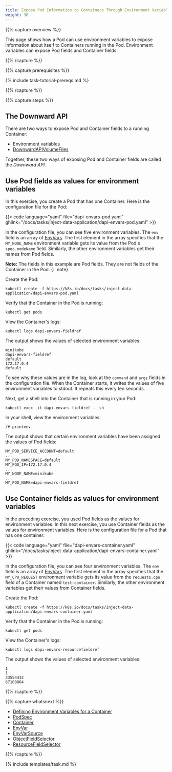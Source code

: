 ```yaml
---
title: Expose Pod Information to Containers Through Environment Variables
weight: 30
---
```


{{% capture overview %}}

This page shows how a Pod can use environment variables to expose information
about itself to Containers running in the Pod. Environment variables can expose
Pod fields and Container fields.

{{% /capture %}}


{{% capture prerequisites %}}

{% include task-tutorial-prereqs.md %}

{{% /capture %}}


{{% capture steps %}}

## The Downward API

There are two ways to expose Pod and Container fields to a running Container:

* Environment variables
* [DownwardAPIVolumeFiles](/docs/reference/generated/kubernetes-api/{{page.version}}/#downwardapivolumefile-v1-core)

Together, these two ways of exposing Pod and Container fields are called the
*Downward API*.


## Use Pod fields as values for environment variables

In this exercise, you create a Pod that has one Container. Here is the
configuration file for the Pod:

{{< code language="yaml" file="dapi-envars-pod.yaml" ghlink="/docs/tasks/inject-data-application/dapi-envars-pod.yaml" >}}

In the configuration file, you can see five environment variables. The `env`
field is an array of
[EnvVars](/docs/reference/generated/kubernetes-api/{{page.version}}/#envvar-v1-core).
The first element in the array specifies that the `MY_NODE_NAME` environment
variable gets its value from the Pod's `spec.nodeName` field. Similarly, the
other environment variables get their names from Pod fields.

**Note:** The fields in this example are Pod fields. They are not fields of the
Container in the Pod.
{: .note}

Create the Pod:

```shell
kubectl create -f https://k8s.io/docs/tasks/inject-data-application/dapi-envars-pod.yaml
```

Verify that the Container in the Pod is running:

```
kubectl get pods
```

View the Container's logs:

```
kubectl logs dapi-envars-fieldref
```

The output shows the values of selected environment variables:

```
minikube
dapi-envars-fieldref
default
172.17.0.4
default
```

To see why these values are in the log, look at the `command` and `args` fields
in the configuration file. When the Container starts, it writes the values of
five environment variables to stdout. It repeats this every ten seconds.

Next, get a shell into the Container that is running in your Pod:

```
kubectl exec -it dapi-envars-fieldref -- sh
```

In your shell, view the environment variables:

```
/# printenv
```

The output shows that certain environment variables have been assigned the
values of Pod fields:

```
MY_POD_SERVICE_ACCOUNT=default
...
MY_POD_NAMESPACE=default
MY_POD_IP=172.17.0.4
...
MY_NODE_NAME=minikube
...
MY_POD_NAME=dapi-envars-fieldref
```

## Use Container fields as values for environment variables

In the preceding exercise, you used Pod fields as the values for environment
variables. In this next exercise, you use Container fields as the values for
environment variables. Here is the configuration file for a Pod that has one
container:

{{< code language="yaml" file="dapi-envars-container.yaml" ghlink="/docs/tasks/inject-data-application/dapi-envars-container.yaml" >}}

In the configuration file, you can see four environment variables. The `env`
field is an array of
[EnvVars](/docs/reference/generated/kubernetes-api/{{page.version}}/#envvar-v1-core).
The first element in the array specifies that the `MY_CPU_REQUEST` environment
variable gets its value from the `requests.cpu` field of a Container named
`test-container`. Similarly, the other environment variables get their values
from Container fields.

Create the Pod:

```shell
kubectl create -f https://k8s.io/docs/tasks/inject-data-application/dapi-envars-container.yaml
```

Verify that the Container in the Pod is running:

```
kubectl get pods
```

View the Container's logs:

```
kubectl logs dapi-envars-resourcefieldref
```

The output shows the values of selected environment variables:

```
1
1
33554432
67108864
```

{{% /capture %}}

{{% capture whatsnext %}}

* [Defining Environment Variables for a Container](/docs/tasks/inject-data-application/define-environment-variable-container/)
* [PodSpec](/docs/reference/generated/kubernetes-api/{{page.version}}/#podspec-v1-core)
* [Container](/docs/reference/generated/kubernetes-api/{{page.version}}/#container-v1-core)
* [EnvVar](/docs/reference/generated/kubernetes-api/{{page.version}}/#envvar-v1-core)
* [EnvVarSource](/docs/reference/generated/kubernetes-api/{{page.version}}/#envvarsource-v1-core)
* [ObjectFieldSelector](/docs/reference/generated/kubernetes-api/{{page.version}}/#objectfieldselector-v1-core)
* [ResourceFieldSelector](/docs/reference/generated/kubernetes-api/{{page.version}}/#resourcefieldselector-v1-core)

{{% /capture %}}


{% include templates/task.md %}

